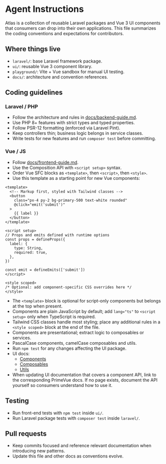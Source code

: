 # Agent Instructions

Atlas is a collection of reusable Laravel packages and Vue 3 UI components
that consumers can drop into their own applications. This file summarizes the
coding conventions and expectations for contributors.

## Where things live
- `laravel/`: base Laravel framework package.
- `ui/`: reusable Vue 3 component library.
- `playground/`: Vite + Vue sandbox for manual UI testing.
- `docs/`: architecture and convention references.

## Coding guidelines

### Laravel / PHP
- Follow the architecture and rules in [docs/backend-guide.md](docs/backend-guide.md).
- Use PHP 8+ features with strict types and typed properties.
- Follow PSR-12 formatting (enforced via Laravel Pint).
- Keep controllers thin; business logic belongs in service classes.
- Write tests for new features and run `composer test` before committing.

### Vue / JS
- Follow [docs/frontend-guide.md](docs/frontend-guide.md).
- Use the Composition API with `<script setup>` syntax.
- Order Vue SFC blocks as `<template>`, then `<script>`, then `<style>`.
- Use this template as a starting point for new Vue components:

```vue
<template>
  <!-- Markup first, styled with Tailwind classes -->
  <button
    class="px-4 py-2 bg-primary-500 text-white rounded"
    @click="emit('submit')"
  >
    {{ label }}
  </button>
</template>

<script setup>
// Props and emits defined with runtime options
const props = defineProps({
  label: {
    type: String,
    required: true,
  },
})

const emit = defineEmits(['submit'])
</script>

<style scoped>
/* Optional: add component-specific CSS overrides here */
</style>
```

- The `<template>` block is optional for script-only components but belongs at the top when present.
- Components are plain JavaScript by default; add `lang="ts"` to `<script setup>` only when TypeScript is required.
- Tailwind CSS classes handle most styling; place any additional rules in a `<style scoped>` block at the end of the file.
- Components are presentational; extract logic to composables or services.
- PascalCase components, camelCase composables and utils.
- Run `npm test` for any changes affecting the UI package.
- UI docs:
  - [Components](docs/ui.md)
  - [Composables](docs/ui/composables.md)
  - [Utils](docs/ui/utils.md)
- When updating UI documentation that covers a component API, link to the
  corresponding PrimeVue docs. If no page exists, document the API yourself so
  consumers understand how to use it.

## Testing
- Run front-end tests with `npm test` inside `ui/`.
- Run Laravel package tests with `composer test` inside `laravel/`.

## Pull requests
- Keep commits focused and reference relevant documentation when introducing new patterns.
- Update this file and other docs as conventions evolve.

